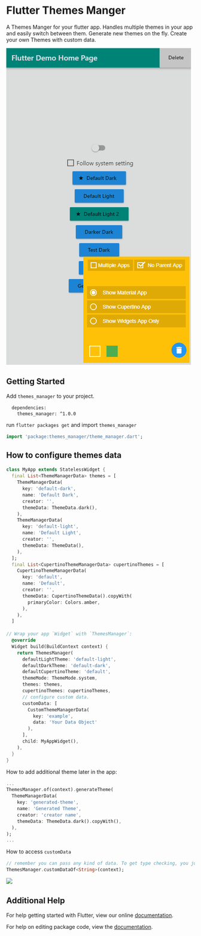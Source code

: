 # Flutter Themes Manger

A Themes Manger for your flutter app. Handles multiple themes in your app and easily switch between them. Generate new themes on the fly. Create your own Themes with custom data.

![](https://github.com/sanihaq/themes_manager/blob/master/assets/themes_manager.gif)

## Getting Started

Add `themes_manager` to your project.
```
  dependencies:
    themes_manager: ^1.0.0
```

run `flutter packages get` and import `themes_manager`
```dart
import 'package:themes_manager/theme_manager.dart';
```

## How to configure themes data


```dart
class MyApp extends StatelessWidget {
  final List<ThemeManagerData> themes = [
    ThemeManagerData(
      key: 'default-dark',
      name: 'Default Dark',
      creator: '',
      themeData: ThemeData.dark(),
    ),
    ThemeManagerData(
      key: 'default-light',
      name: 'Default Light',
      creator: '',
      themeData: ThemeData(),
    ),
  ];
  final List<CupertinoThemeManagerData> cupertinoThemes = [
    CupertinoThemeManagerData(
      key: 'default',
      name: 'Default',
      creator: '',
      themeData: CupertinoThemeData().copyWith(
        primaryColor: Colors.amber,
      ),
    ),
  ]

// Wrap your app `Widget` with `ThemesManager`:
  @override
  Widget build(BuildContext context) {
    return ThemesManager(
      defaultLightTheme: 'default-light',
      defaultDarkTheme: 'default-dark',
      defaultCupertinoTheme: 'default',
      themeMode: ThemeMode.system,
      themes: themes,
      cupertinoThemes: cupertinoThemes,
      // configure custom data.
      customData: [
        CustomThemeManagerData(
          key: 'example',
          data: 'Your Data Object'
        ),
      ],
      child: MyAppWidget(),
    ),
  }
}
```

How to add additional theme later in the app:

```dart
...
ThemesManager.of(context).generateTheme(
  ThemeManagerData(
    key: 'generated-theme',
    name: 'Generated Theme',
    creator: 'creator name',
    themeData: ThemeData.dark().copyWith(),
  ),
);
...
```

How to access `customData`
```dart
// remember you can pass any kind of data. To get type checking, you just need to pass the data type while getting that data.
ThemesManager.customDataOf<String>(context);
```

![](https://github.com/sanihaq/themes_manager/blob/master/assets/example2.png)

## Additional Help

For help getting started with Flutter, view our online [documentation](https://flutter.io/).

For help on editing package code, view the [documentation](https://flutter.io/developing-packages/).